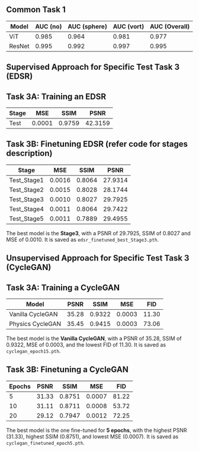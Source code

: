 ## Common Task 1

| **Model** | **AUC (no)** | **AUC (sphere)** | **AUC (vort)** | **AUC (Overall)** |
|-----------|--------------|------------------|----------------|-------------------|
| ViT       | 0.985        | 0.964            | 0.981          | 0.977             |
| ResNet    | 0.995        | 0.992            | 0.997          | 0.995             |

## Supervised Approach for Specific Test Task 3 (EDSR)
## Task 3A: Training an EDSR

| Stage      | MSE    | SSIM   | PSNR   |
|------------|--------|--------|--------|
| Test       | 0.0001 | 0.9759 | 42.3159|

## Task 3B: Finetuning EDSR (refer code for stages description)

| Stage       | MSE    | SSIM   | PSNR   |
|-------------|--------|--------|--------|
| Test_Stage1 | 0.0016 | 0.8064 | 27.9314|
| Test_Stage2 | 0.0015 | 0.8028 | 28.1744|
| Test_Stage3 | 0.0010 | 0.8027 | 29.7925|
| Test_Stage4 | 0.0011 | 0.8064 | 29.7422|
| Test_Stage5 | 0.0011 | 0.7889 | 29.4955|

The best model is the **Stage3**, with a PSNR of 29.7925, SSIM of 0.8027 and MSE of 0.0010. It is saved as `edsr_finetuned_best_Stage3.pth`.

## Unsupervised Approach for Specific Test Task 3 (CycleGAN)
## Task 3A: Training a CycleGAN

| **Model**         | **PSNR** | **SSIM** | **MSE**  | **FID**  |
|-------------------|----------|----------|----------|----------|
| Vanilla CycleGAN  | 35.28    | 0.9322   | 0.0003   | 11.30    |
| Physics CycleGAN  | 35.45    | 0.9415   | 0.0003   | 73.06    |

The best model is the **Vanilla CycleGAN**, with a PSNR of 35.28, SSIM of 0.9322, MSE of 0.0003, and the lowest FID of 11.30. It is saved as `cyclegan_epoch15.pth`.

## Task 3B: Finetuning a CycleGAN

| **Epochs** | **PSNR** | **SSIM** | **MSE**  | **FID**  |
|------------|----------|----------|----------|----------|
| 5          | 31.33    | 0.8751   | 0.0007   | 81.22    |
| 10         | 31.11    | 0.8711   | 0.0008   | 53.72    |
| 20         | 29.12    | 0.7947   | 0.0012   | 72.25    |

The best model is the one fine-tuned for **5 epochs**, with the highest PSNR (31.33), highest SSIM (0.8751), and lowest MSE (0.0007). It is saved as `cyclegan_finetuned_epoch5.pth`.
